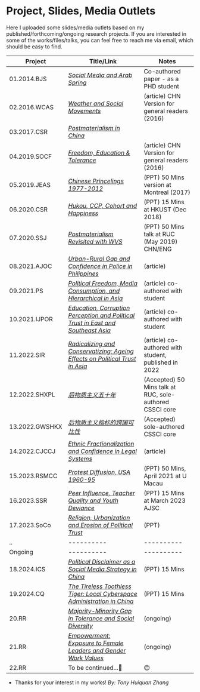 # Project, Slides, Media Outlets #
Here I uploaded some slides/media outlets based on my published/forthcoming/ongoing research projects. If you are interested in some of the works/files/talks, you can feel free to reach me via email, which should be easy to find.

Project   | Title/Link | Notes
----------| ---------- | ----------
01.2014.BJS    | *[Social Media and Arab Spring](https://github.com/huiquanR/)* | Co-authored paper - as a PHD student
02.2016.WCAS   | *[Weather and Social Movements](PDF/01_2016_Weather_革命者也怕淋雨_政见文章.pdf)* | (article) CHN Version for general readers (2016)
03.2017.CSR    | *[Postmaterialism in China](https://github.com/huiquanR/)* | 
04.2019.SOCF   | *[Freedom, Education & Tolerance](PDF/03_2016_同性戀包容度_缪斯夫人_微文库原文已删.pdf)* | (article) CHN Version for general readers (2016)
05.2019.JEAS   | *[Chinese Princelings 1977-2012](PDF/04_2019_JEAS_Princelings_50min.pdf)* | (PPT) 50 Mins version at Montreal (2017)
06.2020.CSR    | *[Hukou, CCP, Cohort and Happiness](PDF/05_2020_CSR_15min幸福感.pdf)* | (PPT) 15 Mins at HKUST (Dec 2018)
07.2020.SSJ    | *[Postmaterialism Revisited with WVS](PDF/02_2019_Postmaterialism_RUC_50mins.pdf)* | (PPT) 50 Mins talk at RUC (May 2019) CHN/ENG
08.2021.AJOC   | *[Urban-Rural Gap and Confidence in Police in Philippines](PDF/06_科研快訊_菲律賓社會對警務系統的態度.pdf)* | (article)
09.2021.PS     | *[Political Freedom, Media Consumption, and Hierarchical in Asia](https://weixin.sogou.com/link?url=dn9a_-gY295K0Rci_xozVXfdMkSQTLW6cwJThYulHEtVjXrGTiVgS6uV4gDFp6O_OX4g4mwJVGjJEzRNXp87q1qXa8Fplpd9QCI0OTL22Cq1uPFEJrTj1YE_ifVWttJG3U0BbO-Sl5adgj6H4v3rGCWDZi6W7awe1CDDuhisuSViXEsmyCRc2RL7W_tOaBcEj--dl6C-XdsCRPSGe-kKuKFsWDs4R9-gaa8sYC_qsJmualTGHWsGj0-id3Lqt7yqETM9hpoWd5i54z_tGSZTqA..&type=2&query=umsociology%20%E7%A7%91%E7%A0%94%E5%BF%AB%E8%AE%AF%20%E5%BC%A0%E6%B1%87%E6%B3%89&token=empty&k=98&h=_)* | (article) co-authored with student
10.2021.IJPOR  | *[Education, Corruption Perception and Political Trust in East and Southeast Asia](https://weixin.sogou.com/link?url=dn9a_-gY295K0Rci_xozVXfdMkSQTLW6cwJThYulHEtVjXrGTiVgS6uV4gDFp6O_OX4g4mwJVGjJEzRNXp87q1qXa8Fplpd9QCI0OTL22Cq1uPFEJrTj1YE_ifVWttJG3U0BbO-Sl5adgj6H4v3rGICSKlV4qoTBZMMmTBeIX2xpWrxK8Mx3l1SB_x6QTRy4VeUuWvMy7oggRnTNK6Hl2KQEIpOWuR_bwBhGkUjUj-mRkH-6ehKVsDlo_YC0ZB3SqjQtj-552uyE8RsmObDbtQ..&type=2&query=umsociology%20%E7%A7%91%E7%A0%94%E5%BF%AB%E8%AE%AF%20%E5%BC%A0%E6%B1%87%E6%B3%89&token=empty&k=25&h=r)* | (article) co-authored with student 
11.2022.SIR    | *[Radicalizing and Conservatizing: Ageing Effects on Political Trust in Asia](https://github.com/huiquanR/)* | (article) co-authored with student, published in 2022
12.2022.SHXPL  | *[后物质主义五十年](PDF/02_2019_Postmaterialism_RUC_50mins.pdf)* | (Accepted) 50 Mins talk at RUC, sole-authored <br/> CSSCI core
13.2022.GWSHKX | *[后物质主义指标的跨国可比性](https://github.com/huiquanR/)* | (Accepted) sole-authored <br/> CSSCI core
14.2022.CJCCJ  | *[Ethnic Fractionalization and Confidence in Legal Systems](https://github.com/huiquanR/)*|  (article)
15.2023.RSMCC  | *[Protest Diffusion, USA 1960-95](PDF/08_DOCA_UM_20210408_TALK_45min.pdf)* | (PPT) 50 Mins, April 2021 at U Macau
16.2023.SSR    | *[Peer Influence, Teacher Quality and Youth Deviance](PDF/Peer,Teacher,Youth%20Delinquency%20-%20v0.04.pdf)*    | (PPT) 15 Mins at March 2023 AJSC
17.2023.SoCo   | *[Religion, Urbanization and Erosion of Political Trust](https://github.com/huiquanR/)* | (PPT) 
..        | ---------- | ----------
Ongoing   | ---------- | ----------
18.2024.ICS   | *[Political Disclaimer as a Social Media Strategy in China](https://github.com/huiquanR/)* | (PPT) 15 Mins
19.2024.CQ    | *[The Tireless Toothless Tiger: Local Cyberspace Administration in China](https://github.com/huiquanR/)* | (PPT) 15 Mins
20.RR     | *[Majority-Minority Gap in Tolerance and Social Diversity](https://github.com/huiquanR/)* | (ongoing)
21.RR     | *[Empowerment: Exposure to Female Leaders and Gender Work Values](https://github.com/huiquanR/)* |  (ongoing)
22.RR     | To be continued...:metal:                      |   :blush:

- Thanks for your interest in my works!
*By: Tony Huiquan Zhang*
